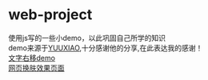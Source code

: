 # web-project
使用js写的一些小demo，以此巩固自己所学的知识  
demo来源于[YUUXIAO](https://github.com/YUUXIAO),十分感谢他的分享,在此表达我的感谢！  
[文字右移demo](https://readream.github.io/web-project/文字右移/index.html)  
[网页换肤效果页面](https://readream.github.io/web-project/网页换肤/index.html)
